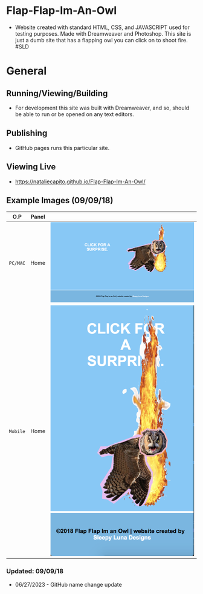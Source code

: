 # Flap-Flap-Im-An-Owl
- Website created with standard HTML, CSS, and JAVASCRIPT used for testing purposes. Made with Dreamweaver and Photoshop. This site is just a dumb site that has a flapping owl you can click on to shoot fire. #SLD

# General
## Running/Viewing/Building
- For development this site was built with Dreamweaver, and so, should be able to run or be opened on any text editors.

## Publishing
- GitHub pages runs this particular site.

## Viewing Live
- https://nataliecapito.github.io/Flap-Flap-Im-An-Owl/

## Example Images (09/09/18)
| O.P | Panel | |
| --- | --- | --- |
| `PC/MAC` | Home | ![Flap-Flap-home-page](public/images/preview_images/regular_preview.png) |
| `Mobile` | Home | ![Flap-Flap-home-page-mobile](public/images/preview_images/phone_preview.png) |

### Updated: 09/09/18 
- 06/27/2023 - GitHub name change update
